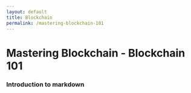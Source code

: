 ```yaml
---
layout: default
title: Blockchain
permalink: /mastering-blockchain-101
---
```


# Mastering Blockchain - Blockchain 101

### Introduction to markdown 